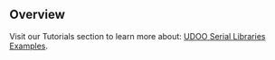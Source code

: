 ## Overview

Visit our Tutorials section to learn more about: [UDOO Serial Libraries Examples](/tutorial/udoo-serial-libraries-examples/).